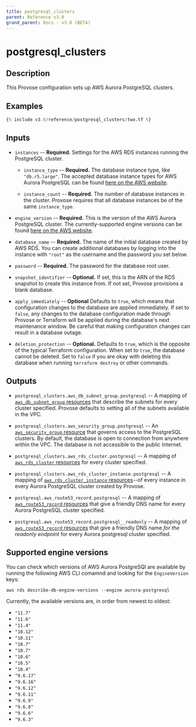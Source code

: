 ```yaml
---
title: postgresql_clusters
parent: Reference v3.0
grand_parent: Docs - v3.0 (BETA)
---
```


# postgresql_clusters

## Description

This Provose configuration sets up AWS Aurora PostgreSQL clusters.

## Examples

```terraform
{% include v3.0/reference/postgresql_clusters/two.tf %}
```

## Inputs

- `instances` -- **Required.** Settings for the AWS RDS instances running the PostgreSQL cluster.

  - `instance_type` -- **Required.** The database instance type, like `"db.r5.large"`. The accepted database instance types for AWS Aurora PostgreSQL can be found [here on the AWS website](https://aws.amazon.com/rds/aurora/pricing/?pg=pr&loc=1).

  - `instance_count` -- **Required.** The number of database instances in the cluster. Provose requires that all database instances be of the same `instance_type`.

- `engine_version` -- **Required.** This is the version of the AWS Aurora PostgreSQL cluster. The currently-supported engine versions can be found [here on the AWS website](https://docs.aws.amazon.com/AmazonRDS/latest/AuroraUserGuide/AuroraPostgreSQL.Updates.20180305.html#AuroraPostgreSQL.Updates.20180305.32).

- `database_name` -- **Required.** The name of the initial database created by AWS RDS. You can create additional databases by logging into the instance with `"root"` as the username and the password you set below.

- `password` -- **Required.** The password for the database root user.

- `snapshot_identifier` -- **Optional.** If set, this is the ARN of the RDS snapshot to create this instance from. If not set, Provose provisions a blank database.

- `apply_immediately` -- **Optional** Defaults to `true`, which means that configuration changes to the database are applied immediately. If set to `false`, any changes to the database configuration made through Provose or Terraform will be applied during the database's next maintenance window. Be careful that making configuration changes can result in a database outage.

- `deletion_protection` -- **Optional.** Defaults to `true`, which is the opposite of the typical Terraform configuration. When set to `true`, the database cannot be deleted. Set to `false` if you are okay with deleting this database when running `terraform destroy` or other commands.

## Outputs

- `postgresql_clusters.aws_db_subnet_group.postgresql` -- A mapping of [`aws_db_subnet_group` resources](https://www.terraform.io/docs/providers/aws/r/db_subnet_group.html) that describe the subnets for every cluster specified. Provose defaults to setting all of the subnets available in the VPC.

- `postgresql_clusters.aws_security_group.postgresql` -- An [`aws_security_group` resource](https://www.terraform.io/docs/providers/aws/r/security_group.html) that governs access to the PostgreSQL clusters. By default, the database is open to connection from anywhere within the VPC. The database is not accessible to the public Internet.

- `postgresql_clusters.aws_rds_cluster.postgresql` -- A mapping of [`aws_rds_cluster` resources](https://www.terraform.io/docs/providers/aws/r/rds_cluster.html) for every cluster specified.

- `postgresql_clusters.aws_rds_cluster_instance.postgresql` -- A mapping of [`aws_rds_cluster_instance` resources](https://www.terraform.io/docs/providers/aws/r/rds_cluster_instance.html)--of every instance in every Aurora PostgreSQL cluster created by Provose.

- `postgresql.aws_route53_record.postgresql` -- A mapping of [`aws_route53_record` resources](https://www.terraform.io/docs/providers/aws/r/route53_record.html) that give a friendly DNS name for every Aurora PostgreSQL cluster specified.

- `postgresql.aws_route53_record.postgresql__readonly` -- A mapping of [`aws_route53_record` resources](https://www.terraform.io/docs/providers/aws/r/route53_record.html) that give a friendly DNS name _for the readonly endpoint_ for every Aurora postgresql cluster specified.

## Supported engine versions

You can check which versions of AWS Aurora PostgreSQl are available by running the following AWS CLI comamnd and looking for the `EngineVersion` keys:

```
aws rds describe-db-engine-versions --engine aurora-postgresql
```

Currently, the available versions are, in order from newest to oldest:

- `"11.7"`
- `"11.6"`
- `"11.4"`
- `"10.12"`
- `"10.11"`
- `"10.7"`
- `"10.7"`
- `"10.6"`
- `"10.5"`
- `"10.4"`
- `"9.6.17"`
- `"9.6.16"`
- `"9.6.12"`
- `"9.6.11"`
- `"9.6.9"`
- `"9.6.8"`
- `"9.6.6"`
- `"9.6.3"`
